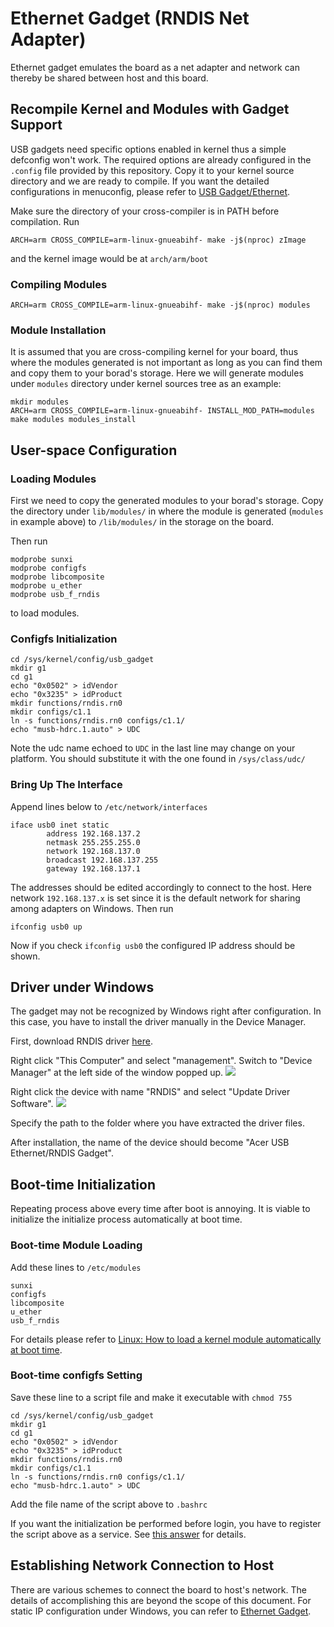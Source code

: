 # Ethernet Gadget (RNDIS Net Adapter)
Ethernet gadget emulates the board as a net adapter and network can thereby be shared between host and this board.
## Recompile Kernel and Modules with Gadget Support
USB gadgets need specific options enabled in kernel thus a simple defconfig won't work. The required options are already configured in the `.config` file provided by this repository. Copy it to your kernel source directory and we are ready to compile. If you want the detailed configurations in menuconfig, please refer to [USB Gadget/Ethernet](https://linux-sunxi.org/USB_Gadget/Ethernet#Mainline_kernel_.28via_configfs.29).

Make sure the directory of your cross-compiler is in PATH before compilation.
Run 
```
ARCH=arm CROSS_COMPILE=arm-linux-gnueabihf- make -j$(nproc) zImage
```
and the kernel image would be at `arch/arm/boot`
### Compiling Modules
```
ARCH=arm CROSS_COMPILE=arm-linux-gnueabihf- make -j$(nproc) modules
```
### Module Installation
It is assumed that you are cross-compiling kernel for your board, thus where the modules generated is not important as long as you can find them and copy them to your borad's storage. Here we will generate modules under `modules` directory under kernel sources tree as an example:
```
mkdir modules
ARCH=arm CROSS_COMPILE=arm-linux-gnueabihf- INSTALL_MOD_PATH=modules make modules modules_install
```
## User-space Configuration

### Loading Modules
First we need to copy the generated modules to your borad's storage. Copy the directory under `lib/modules/` in where the module is generated (`modules` in example above) to `/lib/modules/` in the storage on the board.

Then run
```
modprobe sunxi
modprobe configfs
modprobe libcomposite
modprobe u_ether
modprobe usb_f_rndis
```
to load modules.
### Configfs Initialization

```
cd /sys/kernel/config/usb_gadget
mkdir g1
cd g1
echo "0x0502" > idVendor
echo "0x3235" > idProduct
mkdir functions/rndis.rn0
mkdir configs/c1.1
ln -s functions/rndis.rn0 configs/c1.1/
echo "musb-hdrc.1.auto" > UDC
```
Note the udc name echoed to `UDC` in the last line may change on your platform. You should substitute it with the one found in `/sys/class/udc/`

### Bring Up The Interface
Append lines below to `/etc/network/interfaces`
```
iface usb0 inet static
        address 192.168.137.2
        netmask 255.255.255.0
        network 192.168.137.0
        broadcast 192.168.137.255
        gateway 192.168.137.1
```
The addresses should be edited accordingly to connect to the host. Here network `192.168.137.x` is set since it is the default network for sharing among adapters on Windows.
Then run
```
ifconfig usb0 up
```
Now if you check `ifconfig usb0` the configured IP address should be shown.
## Driver under Windows
The gadget may not be recognized by Windows right after configuration. In this case, you have to install the driver manually in the Device Manager.

First, download RNDIS driver [here](https://www.catalog.update.microsoft.com/Search.aspx?q=32589075-1506-4042-9bc4-a3009153023b).

Right click "This Computer" and select "management". Switch to "Device Manager" at the left side of the window popped up.
![](https://filestore.community.support.microsoft.com/api/images/e7b71a01-756c-41fd-9e15-f36bc90615ae)

Right click the device with name "RNDIS" and select "Update Driver Software".
![](https://www.factoryforward.com/wp-content/uploads/2018/01/11.pi-zero-w-with-laptop-factoryforward.png)

Specify the path to the folder where you have extracted the driver files.

After installation, the name of the device should become "Acer USB Ethernet/RNDIS Gadget".
## Boot-time Initialization
Repeating process above every time after boot is annoying. It is viable to initialize the initialize process automatically at boot time.
### Boot-time Module Loading
Add these lines to `/etc/modules`
```
sunxi
configfs
libcomposite
u_ether
usb_f_rndis
```
For details please refer to [Linux: How to load a kernel module automatically at boot time](https://www.cyberciti.biz/faq/linux-how-to-load-a-kernel-module-automatically-at-boot-time/).
### Boot-time configfs Setting
Save these line to a script file and make it executable with `chmod 755`
```
cd /sys/kernel/config/usb_gadget
mkdir g1
cd g1
echo "0x0502" > idVendor
echo "0x3235" > idProduct
mkdir functions/rndis.rn0
mkdir configs/c1.1
ln -s functions/rndis.rn0 configs/c1.1/
echo "musb-hdrc.1.auto" > UDC
```
Add the file name of the script above to `.bashrc`

If you want the initialization be performed before login, you have to register the script above as a service. See [this answer](https://unix.stackexchange.com/a/529183/445747) for details.

## Establishing Network Connection to Host
There are various schemes to connect the board to host's network. The details of accomplishing this are beyond the scope of this document. For static IP configuration under Windows, you can refer to [Ethernet Gadget](https://learn.adafruit.com/turning-your-raspberry-pi-zero-into-a-usb-gadget/ethernet-gadget).